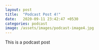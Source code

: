 ```yaml
---
layout: post
title:  "Podcast Post 4!"
date:   2020-09-11 23:42:47 +0530
categories: podcast
image: /assets/images/podcast-image4.jpg
---
```

This is a podcast post

<!-- ![alternate text]({{ page.image | relative_url }}) -->